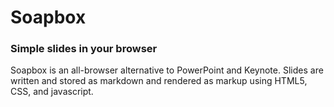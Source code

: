 # Soapbox
### Simple slides in your browser

Soapbox is an all-browser alternative to PowerPoint and Keynote. Slides are written and stored as markdown and rendered as markup using HTML5, CSS, and javascript.
